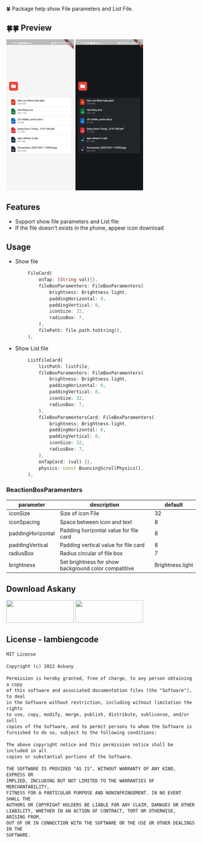 :four_leaf_clover: Package help show File parameters and List File.

## :four_leaf_clover::four_leaf_clover: Preview

<p>
<img src="https://github.com/Iambiengcode/askany_file_card/blob/main/screenshots/light_theme.jpg?raw=true" width=180/>
<img src="https://github.com/Iambiengcode/askany_file_card/blob/main/screenshots/dark_theme.jpg?raw=true" width=180/>
</p>

## Features

- Support show file parameters and List file
- If the file doesn't exists in the phone, appear icon download

## Usage

- Show file

```dart
        FileCard(
            onTap: (String val){},
            fileBoxParamenters: FileBoxParamenters(
                brightness: Brightness.light,
                paddingHorizontal: 8,
                paddingVertical: 8,
                iconSize: 32,
                radiusBox: 7,
            ),
            filePath: file.path.toString(),
        ),
```

- Show List file

```dart
        ListFileCard(
            listPath: listFile,
            fileBoxParamenters: FileBoxParamenters(
                brightness: Brightness.light,
                paddingHorizontal: 8,
                paddingVertical: 8,
                iconSize: 32,
                radiusBox: 7,
            ),
            fileBoxParamentersCard: FileBoxParamenters(
                brightness: Brightness.light,
                paddingHorizontal: 8,
                paddingVertical: 8,
                iconSize: 32,
                radiusBox: 7,
            ),
            onTapCard: (val) {},
            physics: const BouncingScrollPhysics(),
        ),
```

### ReactionBoxParamenters

| parameter         | description                                          | default          |
| ----------------- | ---------------------------------------------------- | ---------------- |
| iconSize          | Size of icon File                                    | 32               |
| iconSpacing       | Space between icon and text                          | 8                |
| paddingHorizontal | Padding horizontal value for file card               | 8                |
| paddingVertical   | Padding vertical value for file card                 | 8                |
| radiusBox         | Radius circular of file box                          | 7                |
| brightness        | Set brightness for show background color compatitive | Brightness.light |

## Download Askany

<p>
<a href="https://apps.apple.com/vn/app/askany/id1589217505"><img src="https://askany.com/images/app-store.png" height="60px" width="180px"/></a>
<a href="https://play.google.com/store/apps/details?id=com.askany"><img src="https://askany.com/images/ch-play.png" height="60px" width="180px"/></a>
</p>

## License - lambiengcode

```terminal
MIT License

Copyright (c) 2022 Askany

Permission is hereby granted, free of charge, to any person obtaining a copy
of this software and associated documentation files (the "Software"), to deal
in the Software without restriction, including without limitation the rights
to use, copy, modify, merge, publish, distribute, sublicense, and/or sell
copies of the Software, and to permit persons to whom the Software is
furnished to do so, subject to the following conditions:

The above copyright notice and this permission notice shall be included in all
copies or substantial portions of the Software.

THE SOFTWARE IS PROVIDED "AS IS", WITHOUT WARRANTY OF ANY KIND, EXPRESS OR
IMPLIED, INCLUDING BUT NOT LIMITED TO THE WARRANTIES OF MERCHANTABILITY,
FITNESS FOR A PARTICULAR PURPOSE AND NONINFRINGEMENT. IN NO EVENT SHALL THE
AUTHORS OR COPYRIGHT HOLDERS BE LIABLE FOR ANY CLAIM, DAMAGES OR OTHER
LIABILITY, WHETHER IN AN ACTION OF CONTRACT, TORT OR OTHERWISE, ARISING FROM,
OUT OF OR IN CONNECTION WITH THE SOFTWARE OR THE USE OR OTHER DEALINGS IN THE
SOFTWARE.

```
